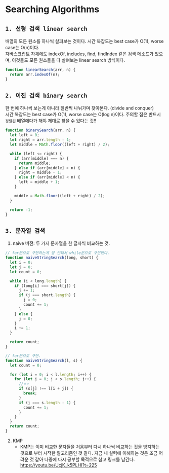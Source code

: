 # Searching Algorithms

## `1. 선형 검색 linear search`

배열의 모든 원소를 하나씩 살펴보는 것이다. 시간 복잡도는 best case가 O(1), worse case는 O(n)이다. \
자바스크립트 자체에도 indexOf, includes, find, findIndex 같은 검색 메소드가 있으며, 이것들도 모든 원소들을 다 살펴보는 linear search 방식이다.

```javascript
function linearSearch(arr, n) {
  return arr.indexOf(n);
}
```

## `2. 이진 검색 binary search`

한 번에 하나씩 보는게 아니라 절반씩 나눠가며 찾아본다. (divide and conquer) \
시간 복잡도는 best case가 O(1), worse case는 O(log n)이다. 주의할 점은 반드시 `정렬된` 배열에다가 해야 제대로 찾을 수 있다는 것!!

```javascript
function binarySearch(arr, n) {
  let left = 0;
  let right = arr.length - 1;
  let middle = Math.floor((left + right) / 2);

  while (left <= right) {
    if (arr[middle] === n) {
      return middle;
    } else if (arr[middle] > n) {
      right = middle - 1;
    } else if (arr[middle] < n) {
      left = middle + 1;
    }

    middle = Math.floor((left + right) / 2);
  }

  return -1;
}
```

## `3. 문자열 검색`

1. naive 버전: 두 가지 문자열을 한 글자씩 비교하는 것.

```javascript
// for문으로 구현하는게 잘 안돼서 while문으로 구현했다.
function naiveStringSearch(long, short) {
  let i = 0;
  let j = 0;
  let count = 0;

  while (i < long.length) {
    if (long[i] === short[j]) {
      j += 1;
      if (j === short.length) {
        j = 0;
        count += 1;
      }
    } else {
      j = 0;
    }
    i += 1;
  }

  return count;
}

// for문으로 구현.
function naiveStringSearch(l, s) {
  let count = 0;

  for (let i = 0; i < l.length; i++) {
    for (let j = 0; j < s.length; j++) {
      //⭐️⭐️
      if (s[j] !== l[i + j]) {
        break;
      }
      if (j === s.length - 1) {
        count += 1;
      }
    }
  }
  return count;
}
```

2. KMP
   - KMP는 이미 비교한 문자들을 처음부터 다시 하나씩 비교하는 것을 방지하는 것으로 부터 시작한 알고리즘인 것 같다. 지금 내 실력에 이해하는 것은 조금 어려운 것 같아 나중에 다시 공부할 목적으로 참고 링크를 남긴다.
     https://youtu.be/UcjK_k5PLHI?t=225
